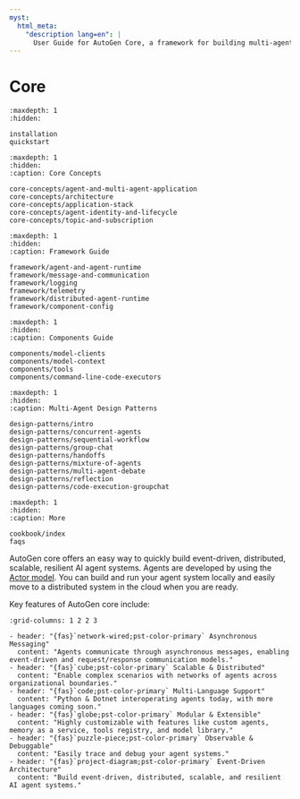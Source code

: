 ```yaml
---
myst:
  html_meta:
    "description lang=en": |
      User Guide for AutoGen Core, a framework for building multi-agent applications with AI agents.
---
```


# Core

```{toctree}
:maxdepth: 1
:hidden:

installation
quickstart
```

```{toctree}
:maxdepth: 1
:hidden:
:caption: Core Concepts

core-concepts/agent-and-multi-agent-application
core-concepts/architecture
core-concepts/application-stack
core-concepts/agent-identity-and-lifecycle
core-concepts/topic-and-subscription
```

```{toctree}
:maxdepth: 1
:hidden:
:caption: Framework Guide

framework/agent-and-agent-runtime
framework/message-and-communication
framework/logging
framework/telemetry
framework/distributed-agent-runtime
framework/component-config
```

```{toctree}
:maxdepth: 1
:hidden:
:caption: Components Guide

components/model-clients
components/model-context
components/tools
components/command-line-code-executors
```

```{toctree}
:maxdepth: 1
:hidden:
:caption: Multi-Agent Design Patterns

design-patterns/intro
design-patterns/concurrent-agents
design-patterns/sequential-workflow
design-patterns/group-chat
design-patterns/handoffs
design-patterns/mixture-of-agents
design-patterns/multi-agent-debate
design-patterns/reflection
design-patterns/code-execution-groupchat
```

```{toctree}
:maxdepth: 1
:hidden:
:caption: More

cookbook/index
faqs
```

AutoGen core offers an easy way to quickly build event-driven, distributed, scalable, resilient AI agent systems. Agents are developed by using the [Actor model](https://en.wikipedia.org/wiki/Actor_model). You can build and run your agent system locally and easily move to a distributed system in the cloud when you are ready.

Key features of AutoGen core include:

```{gallery-grid}
:grid-columns: 1 2 2 3

- header: "{fas}`network-wired;pst-color-primary` Asynchronous Messaging"
  content: "Agents communicate through asynchronous messages, enabling event-driven and request/response communication models."
- header: "{fas}`cube;pst-color-primary` Scalable & Distributed"
  content: "Enable complex scenarios with networks of agents across organizational boundaries."
- header: "{fas}`code;pst-color-primary` Multi-Language Support"
  content: "Python & Dotnet interoperating agents today, with more languages coming soon."
- header: "{fas}`globe;pst-color-primary` Modular & Extensible"
  content: "Highly customizable with features like custom agents, memory as a service, tools registry, and model library."
- header: "{fas}`puzzle-piece;pst-color-primary` Observable & Debuggable"
  content: "Easily trace and debug your agent systems."
- header: "{fas}`project-diagram;pst-color-primary` Event-Driven Architecture"
  content: "Build event-driven, distributed, scalable, and resilient AI agent systems."
```
